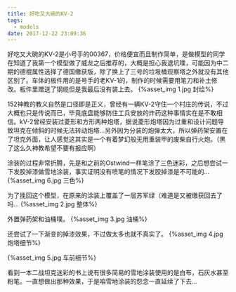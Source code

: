 ```yaml
---
title: 好吃又大碗的KV-2
tags:
  - models
date: 2017-12-22 23:09:36
---
```


好吃又大碗的KV-2是小号手的00367，价格便宜而且制作简单，是做模型的同学在知道了我第一个模型做了威龙之后推荐的，大概是担心我退坑噗，可能因为中二期的德棍属性选择了德国缴获版，除了换上了三号的垃圾桶观察塔之外就没有其他区别了。车体的板件用的是号手的老KV-1的，制作的时候需要用笔刀和补土修改。板件里赠送了钢缆但是我最后没有装上去。
{%asset_img 1.jpg 封绘%}
<!-- more -->
152神教的教义自然是口径即是正义，曾经有一辆KV-2守住一个村庄的传说，不过大概也只是传说而已，毕竟底盘能够防住工兵安放的炸药这种事情实在是不敢相信。kV-2曾经安装过菱形和方形两种炮塔，据说菱形炮塔因为过重和设计问题导致坦克在倾斜的时候无法转动炮塔...另外因为分装的炮弹太大，所以弹药架安置在了坦克外面，让人感觉这其实是一个有着梦幻般无用重装甲的废柴自行火炮。（黑了这么久神教希望不要有报应啊）

涂装的过程非常折腾，先是和之前的Ostwind一样笔涂了三色迷彩，之后想尝试一下发胶掉漆做雪地涂装，事实证明没有喷笔的情况下发胶掉漆是不可能的...
{%asset_img 6.jpg 三色%}

为了挽回这个模型，在原来的涂装上覆盖了一层苏军绿（难道是又被缴获回去了吗...
{%asset_img 2.jpg 整体%}

外置弹药架和油桶噗。
{%asset_img 3.jpg 油桶%}

还尝试了一下渐变的掉漆效果，不过做太多也就不真实了。
{%asset_img 4.jpg 炮塔细节%}

{%asset_img 5.jpg 车前细节%}

看到一本二战坦克迷彩的书上说有很多简易的雪地涂装使用的是白布，石灰水甚至粉笔。一直想做出那种效果，于是咱雪地涂装的怨念一直延续了下去...